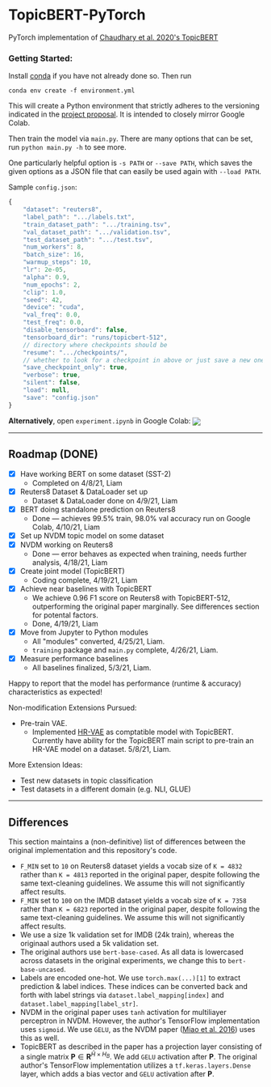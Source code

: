 # TopicBERT-PyTorch
PyTorch implementation of [Chaudhary et al. 2020's TopicBERT](https://arxiv.org/pdf/2010.16407.pdf)

### Getting Started:

Install [conda](https://conda.io/projects/conda/en/latest/user-guide/install/index.html) if you have not already done so. Then run

```
conda env create -f environment.yml
```

This will create a Python environment that strictly adheres to the versioning indicated in the [project proposal](https://drive.google.com/file/d/1oEE8oxiM95Tf99SxUhPXgZj3GkotFtlM/view). It is intended to closely mirror Google Colab.

Then train the model via `main.py`. There are many options that can be set, run `python main.py -h` to see more.

One particularly helpful option is `-s PATH` or `--save PATH`, which saves the given options as a JSON file that
can easily be used again with `--load PATH`.

Sample `config.json`:

```js
{
    "dataset": "reuters8",
    "label_path": ".../labels.txt",
    "train_dataset_path": ".../training.tsv",
    "val_dataset_path": ".../validation.tsv",
    "test_dataset_path": ".../test.tsv",
    "num_workers": 8,
    "batch_size": 16,
    "warmup_steps": 10,
    "lr": 2e-05,
    "alpha": 0.9,
    "num_epochs": 2,
    "clip": 1.0,
    "seed": 42,
    "device": "cuda",
    "val_freq": 0.0,
    "test_freq": 0.0,
    "disable_tensorboard": false,
    "tensorboard_dir": "runs/topicbert-512",
    // directory where checkpoints should be
    "resume": ".../checkpoints/", 
    // whether to look for a checkpoint in above or just save a new one there
    "save_checkpoint_only": true, 
    "verbose": true,
    "silent": false,
    "load": null,
    "save": "config.json"
}
```

**Alternatively**, open `experiment.ipynb` in Google Colab: [<img src="https://colab.research.google.com/assets/colab-badge.svg" align="center">](https://colab.research.google.com/github/liamrahav/TopicBERT-PyTorch/blob/main/experiment.ipynb)

------

## Roadmap (DONE)

- [X] Have working BERT on some dataset (SST-2)
    - Completed on 4/8/21, Liam
- [X] Reuters8 Dataset & DataLoader set up
    - Dataset & DataLoader done on 4/9/21, Liam
- [X] BERT doing standalone prediction on Reuters8
    - Done — achieves 99.5% train, 98.0% val accuracy run on Google Colab, 4/10/21, Liam 
- [X] Set up NVDM topic model on some dataset
- [X] NVDM working on Reuters8
    - Done — error behaves as expected when training, needs further analysis, 4/18/21, Liam
- [X] Create joint model (TopicBERT)
    - Coding complete, 4/19/21, Liam
- [X] Achieve near baselines with TopicBERT
    - We achieve 0.96 F1 score on Reuters8 with TopicBERT-512, outperforming the original paper marginally. See differences section for potental factors.
    - Done, 4/19/21, Liam
- [X] Move from Jupyter to Python modules
    - All "modules" converted, 4/25/21, Liam. 
    - `training` package and `main.py` complete, 4/26/21, Liam.
- [X] Measure performance baselines
    - All baselines finalized, 5/3/21, Liam.

Happy to report that the model has performance (runtime & accuracy) characteristics as expected! 

Non-modification Extensions Pursued:
- Pre-train VAE.
    - Implemented [HR-VAE](https://arxiv.org/pdf/1911.05343.pdf) as comptatible model with TopicBERT. Currently have ability for the TopicBERT main script to pre-train an HR-VAE model on a dataset. 5/8/21, Liam.

More Extension Ideas:
- Test new datasets in topic classification
- Test datasets in a different domain (e.g. NLI, GLUE)

-----

## Differences

This section maintains a (non-definitive) list of differences between the original implementation and this repository's code.

- `F_MIN` set to `10` on Reuters8 dataset yields a vocab size of `K = 4832` rather than `K = 4813` reported in the original paper, despite following the same text-cleaning guidelines. We assume this will not significantly affect results.
- `F_MIN` set  to `100` on the IMDB dataset yields a vocab size of `K = 7358` rather than `K = 6823` reported in the original paper, despite following the same text-cleaning guidelines. We assume this will not significantly affect results.
- We use a size 1k validation set for IMDB (24k train), whereas the originaal authors used a 5k validation set.
- The original authors use `bert-base-cased`. As all data is lowercased across datasets in the original experiments, we change this to `bert-base-uncased`.
- Labels are encoded one-hot. We use `torch.max(...)[1]` to extract prediction & label indices. These indices can be converted back and forth with label strings via `dataset.label_mapping[index]` and `dataset.label_mapping[label_str]`.
- NVDM in the original paper uses `tanh` activation for multiliayer perceptron in NVDM. However, the author's TensorFlow implementation uses `sigmoid`. We use `GELU`, as the NVDM paper ([Miao et al. 2016](https://arxiv.org/pdf/1511.06038.pdf)) uses this as well.
- TopicBERT as described in the paper has a projection layer consisting of a single matrix $\mathbf{P} \in \mathbf{R}^{\hat{H} \times H_B}$. We add `GELU` activation after $\mathbf{P}$. The original author's TensorFlow implementation utilizes a `tf.keras.layers.Dense` layer, which adds a bias vector and `GELU` activation after $\mathbf{P}$.
